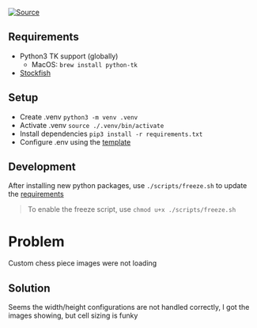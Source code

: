 [![Source](https://img.shields.io/badge/source-26A5E4?style=for-the-badge&logo=telegram&logoColor=white)](https://t.me/learn_all_code/35548)

## Requirements
- Python3 TK support (globally) 
    - MacOS: `brew install python-tk`
- [Stockfish](https://stockfishchess.org/)

## Setup
- Create .venv `python3 -m venv .venv`
- Activate .venv `source ./.venv/bin/activate`
- Install dependencies `pip3 install -r requirements.txt`
- Configure .env using the [template](./template.env)

## Development
After installing new python packages, use `./scripts/freeze.sh` to update the [requirements](./requirements.txt)
> To enable the freeze script, use `chmod u+x ./scripts/freeze.sh`


# Problem
Custom chess piece images were not loading

## Solution
Seems the width/height configurations are not handled correctly, I got the images showing, but cell sizing is funky